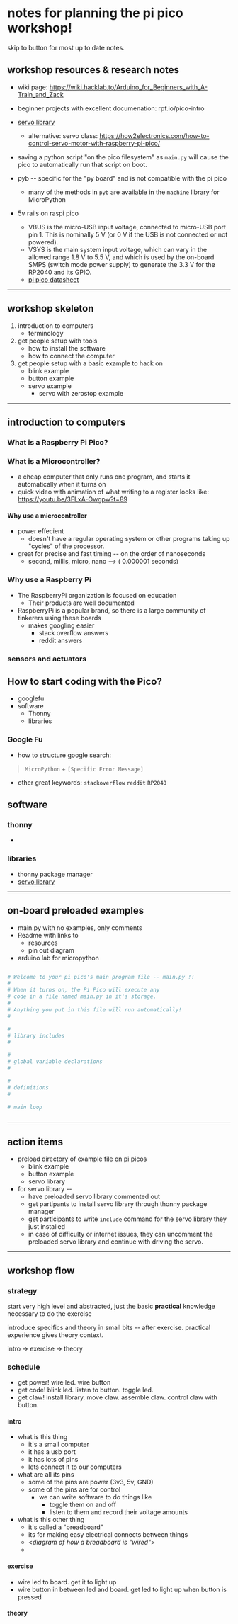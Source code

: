 # notes for planning the pi pico workshop!

skip to button for most up to date notes.

## workshop resources & research notes

- wiki page: https://wiki.hacklab.to/Arduino_for_Beginners_with_A-Train_and_Zack

- beginner projects with excellent documenation: rpf.io/pico-intro
- [servo library](https://pypi.org/project/micropython-servo/)
  - alternative: servo class: https://how2electronics.com/how-to-control-servo-motor-with-raspberry-pi-pico/
- saving a python script "on the pico filesystem" as `main.py` will cause the pico to automatically run that script on boot.
- pyb -- specific for the "py board" and is not compatible with the pi pico

  - many of the methods in `pyb` are available in the `machine` library for MicroPython

- 5v rails on raspi pico
  - VBUS is the micro-USB input voltage, connected to micro-USB port pin 1. This is nominally 5 V (or 0 V if the USB is not connected or not powered).
  - VSYS is the main system input voltage, which can vary in the allowed range 1.8 V to 5.5 V, and which is used by the on-board SMPS (switch mode power supply) to generate the 3.3 V for the RP2040 and its GPIO.
  - [pi pico datasheet](https://datasheets.raspberrypi.org/pico/pico-datasheet.pdf)

---

## workshop skeleton

1. introduction to computers
   - terminology
2. get people setup with tools
   - how to install the software
   - how to connect the computer
3. get people setup with a basic example to hack on
   - blink example
   - button example
   - servo example
     - servo with zerostop example

---

## introduction to computers

### What is a Raspberry Pi Pico?

### What is a Microcontroller?

- a cheap computer that only runs one program, and starts it automatically when it turns on
- quick video with animation of what writing to a register looks like: https://youtu.be/3FLxA-Owgpw?t=89

#### Why use a microcontroller

- power effecient
  - doesn't have a regular operating system or other programs taking up "cycles" of the processor.
- great for precise and fast timing -- on the order of nanoseconds
  - second, millis, micro, nano --> ( 0.000001 seconds)

### Why use a Raspberry Pi

- The RaspberryPi organization is focused on education
  - Their products are well documented
- RaspberryPi is a popular brand, so there is a large community of tinkerers using these boards
  - makes googling easier
    - stack overflow answers
    - reddit answers

### sensors and actuators

## How to start coding with the Pico?

- googlefu
- software
  - Thonny
  - libraries

### Google Fu

- how to structure google search:

> `MicroPython` + `[Specific Error Message]`

- other great keywords: `stackoverflow` `reddit` `RP2040`

## software

### thonny

-

### libraries

- thonny package manager
- [servo library](https://pypi.org/project/micropython-servo/)

---

## on-board preloaded examples

- main.py with no examples, only comments
- Readme with links to
  - resources
  - pin out diagram
- arduino lab for micropython

```python

# Welcome to your pi pico's main program file -- main.py !!
#
# When it turns on, the Pi Pico will execute any
# code in a file named main.py in it's storage.
#
# Anything you put in this file will run automatically!
#

#
# library includes
#

#
# global variable declarations
#

#
# definitions
#

# main loop



```

---

## action items

- preload directory of example file on pi picos
  - blink example
  - button example
  - servo library
- for servo library --
  - have preloaded servo library commented out
  - get partipants to install servo library through thonny package manager
  - get participants to write `include` command for the servo library they just installed
  - in case of difficulty or internet issues, they can uncomment the preloaded servo library and continue with driving the servo.

---

## workshop flow

### strategy

start very high level and abstracted, just the basic **practical** knowledge necessary to do the exercise

introduce specifics and theory in small bits -- after exercise. practical experience gives theory context.

intro -> exercise -> theory

### schedule

- get power! wire led. wire button
- get code! blink led. listen to button. toggle led.
- get claw! install library. move claw. assemble claw. control claw with button.

#### intro

- what is this thing
  - it's a small computer
  - it has a usb port
  - it has lots of pins
  - lets connect it to our computers
- what are all its pins
  - some of the pins are power (3v3, 5v, GND)
  - some of the pins are for control
    - we can write software to do things like
      - toggle them on and off
      - listen to them and record their voltage amounts
- what is this other thing
  - it's called a "breadboard"
  - its for making easy electrical connects between things
  - <_diagram of how a breadboard is "wired"_>
  -

#### exercise

- wire led to board. get it to light up
- wire button in between led and board. get led to light up when button is pressed

#### theory
